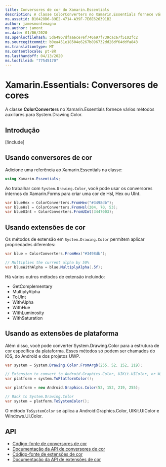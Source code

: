 ```yaml
---
title: Conversores de cor do Xamarin.Essentials
description: A classe ColorConverters no Xamarin.Essentials fornece vários métodos auxiliares e métodos de extensão para trabalhar com System.Drawing.Color.
ms.assetid: B10428D6-89E2-4714-A39F-7E6E626391B2
author: jamesmontemagno
ms.author: jamont
ms.date: 01/06/2020
ms.openlocfilehash: 5d64967dfaa6ce7ef746a97f739cac67f5102fc2
ms.sourcegitcommit: b0ea451e18504e6267b896732dd26df64ddfa843
ms.translationtype: MT
ms.contentlocale: pt-BR
ms.lasthandoff: 04/13/2020
ms.locfileid: "77545170"
---
```

# <a name="xamarinessentials-color-converters"></a>Xamarin.Essentials: Conversores de cores

A classe **ColorConverters** no Xamarin.Essentials fornece vários métodos auxiliares para System.Drawing.Color.

## <a name="get-started"></a>Introdução

[!include[](~/essentials/includes/get-started.md)]

## <a name="using-color-converters"></a>Usando conversores de cor

Adicione uma referência ao Xamarin.Essentials na classe:

```csharp
using Xamarin.Essentials;
```

Ao trabalhar com `System.Drawing.Color`, você pode usar os conversores internos do Xamarin.Forms para criar uma cor de Hsl, Hex ou UInt.

```csharp
var blueHex = ColorConverters.FromHex("#3498db");
var blueHsl = ColorConverters.FromHsl(204, 70, 53);
var blueUInt = ColorConverters.FromUInt(3447003);
```

## <a name="using-color-extensions"></a>Usando extensões de cor

Os métodos de extensão em `System.Drawing.Color` permitem aplicar propriedades diferentes:

```csharp
var blue = ColorConverters.FromHex("#3498db");

// Multiplies the current alpha by 50%
var blueWithAlpha = blue.MultiplyAlpha(.5f);
```

Há vários outros métodos de extensão incluindo:

- GetComplementary
- MultiplyAlpha
- ToUInt
- WithAlpha
- WithHue
- WithLuminosity
- WithSaturation

## <a name="using-platform-extensions"></a>Usando as extensões de plataforma

Além disso, você pode converter System.Drawing.Color para a estrutura de cor específica da plataforma. Esses métodos só podem ser chamados do iOS, do Android e dos projetos UWP.

```csharp
var system = System.Drawing.Color.FromArgb(255, 52, 152, 219);

// Extension to convert to Android.Graphics.Color, UIKit.UIColor, or Windows.UI.Color
var platform = system.ToPlatformColor();
```

```csharp
var platform = new Android.Graphics.Color(52, 152, 219, 255);

// Back to System.Drawing.Color
var system = platform.ToSystemColor();
```

O método `ToSystemColor` se aplica a Android.Graphics.Color, UIKit.UIColor e Windows.UI.Color.

## <a name="api"></a>API

- [Código-fonte de conversores de cor](https://github.com/xamarin/Essentials/tree/master/Xamarin.Essentials/Types/ColorConverters.shared.cs)
- [Documentação da API de conversores de cor](xref:Xamarin.Essentials.ColorConverters)
- [Código-fonte de extensões de cor](https://github.com/xamarin/Essentials/tree/master/Xamarin.Essentials/Types/ColorConverters.shared.cs)
- [Documentação da API de extensões de cor](xref:Xamarin.Essentials.ColorExtensions)
